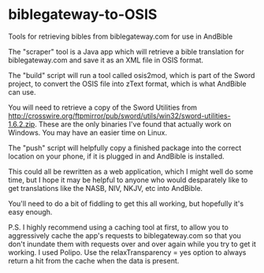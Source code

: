 biblegateway-to-OSIS
====================

Tools for retrieving bibles from biblegateway.com for use in AndBible

The "scraper" tool is a Java app which will retrieve a bible translation for biblegateway.com and save it as an XML file
in OSIS format.

The "build" script will run a tool called osis2mod, which is part of the Sword project, to convert the OSIS file into 
zText format, which is what AndBible can use.

You will need to retrieve a copy of the Sword Utilities from 
http://crosswire.org/ftpmirror/pub/sword/utils/win32/sword-utilities-1.6.2.zip. These are the only binaries I've found 
that actually work on Windows. You may have an easier time on Linux.

The "push" script will helpfully copy a finished package into the correct location on your phone, if it is plugged in 
and AndBible is installed.

This could all be rewritten as a web application, which I might well do some time, but I hope it may be helpful to anyone 
who would desparately like to get translations like the NASB, NIV, NKJV, etc into AndBible.

You'll need to do a bit of fiddling to get this all working, but hopefully it's easy enough.

P.S. I highly recommend using a caching tool at first, to allow you to aggressively cache the app's requests to biblegateway.com so that you don't inundate them with requests over and over again while you try to get it working. I used Polipo. Use the relaxTransparency = yes option to always return a hit from the cache when the data is present.
